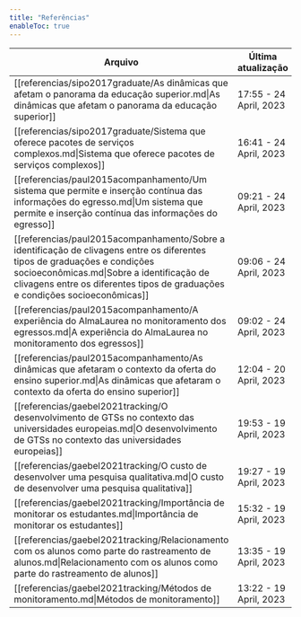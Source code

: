 ```yaml
---
title: "Referências"
enableToc: true
---
```

 | Arquivo                                                                                                                                                                                                                                                  | Última atualização      |
| -------------------------------------------------------------------------------------------------------------------------------------------------------------------------------------------------------------------------------------------------------- | ----------------------- |
| [[referencias/sipo2017graduate/As dinâmicas que afetam o panorama da educação superior.md\|As dinâmicas que afetam o panorama da educação superior]]                                                                                                     | 17:55  - 24 April, 2023 |
| [[referencias/sipo2017graduate/Sistema que oferece pacotes de serviços complexos.md\|Sistema que oferece pacotes de serviços complexos]]                                                                                                                 | 16:41  - 24 April, 2023 |
| [[referencias/paul2015acompanhamento/Um sistema que permite e inserção contínua das informações do egresso.md\|Um sistema que permite e inserção contínua das informações do egresso]]                                                                   | 09:21  - 24 April, 2023 |
| [[referencias/paul2015acompanhamento/Sobre a identificação de clivagens entre os diferentes tipos de graduações e condições socioeconômicas.md\|Sobre a identificação de clivagens entre os diferentes tipos de graduações e condições socioeconômicas]] | 09:06  - 24 April, 2023 |
| [[referencias/paul2015acompanhamento/A experiência do AlmaLaurea no monitoramento dos egressos.md\|A experiência do AlmaLaurea no monitoramento dos egressos]]                                                                                           | 09:02  - 24 April, 2023 |
| [[referencias/paul2015acompanhamento/As dinâmicas que afetaram o contexto da oferta do ensino superior.md\|As dinâmicas que afetaram o contexto da oferta do ensino superior]]                                                                           | 12:04  - 20 April, 2023 |
| [[referencias/gaebel2021tracking/O desenvolvimento de GTSs no contexto das universidades europeias.md\|O desenvolvimento de GTSs no contexto das universidades europeias]]                                                                               | 19:53  - 19 April, 2023 |
| [[referencias/gaebel2021tracking/O custo de desenvolver uma pesquisa qualitativa.md\|O custo de desenvolver uma pesquisa qualitativa]]                                                                                                                   | 19:27  - 19 April, 2023 |
| [[referencias/gaebel2021tracking/Importância de monitorar os estudantes.md\|Importância de monitorar os estudantes]]                                                                                                                                     | 15:32  - 19 April, 2023 |
| [[referencias/gaebel2021tracking/Relacionamento com os alunos como parte do rastreamento de alunos.md\|Relacionamento com os alunos como parte do rastreamento de alunos]]                                                                               | 13:35  - 19 April, 2023 |
| [[referencias/gaebel2021tracking/Métodos de monitoramento.md\|Métodos de monitoramento]]                                                                                                                                                                 | 13:22  - 19 April, 2023 |
